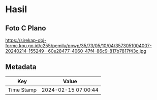 # Hasil

## Foto C Plano

https://sirekap-obj-formc.kpu.go.id/c255/pemilu/ppwp/35/73/05/10/04/3573051004007-20240214-155249--60e28477-4060-47f4-86c9-817b7817f43c.jpg


## Metadata

| Key        | Value               |
| ---------- | ------------------- |
| Time Stamp | 2024-02-15 07:00:44 |



